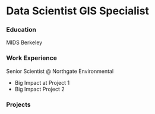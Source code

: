 # Data Scientist  GIS Specialist
### Education
MIDS Berkeley
### Work Experience
Senior Scientist @ Northgate Environmental
- Big Impact at Project 1
- Big Impact Project 2
### Projects
